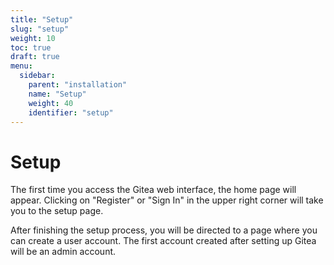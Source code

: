 ```yaml
---
title: "Setup"
slug: "setup"
weight: 10
toc: true
draft: true
menu:
  sidebar:
    parent: "installation"
    name: "Setup"
    weight: 40
    identifier: "setup"
---
```


# Setup

The first time you access the Gitea web interface, the home page will appear. 
Clicking on "Register" or "Sign In" in the upper right corner will take you to 
the setup page.

After finishing the setup process, you will be directed to a page where you can 
create a user account. The first account created after setting up Gitea will be 
an admin account.
